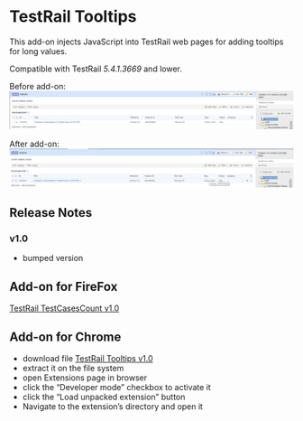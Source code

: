 # TestRail Tooltips
This add-on injects JavaScript into TestRail web pages for adding tooltips for long values. 

Compatible with TestRail *5.4.1.3669* and lower.

Before add-on: 
![before](Before.png)

After add-on:
![after](After.png)

## Release Notes
### v1.0
* bumped version

## Add-on for FireFox
[TestRail TestCasesCount v1.0](https://addons.mozilla.org/en-US/firefox/addon/testrail-tooltips/)

## Add-on for Chrome
* download file [TestRail Tooltips v1.0](https://github.com/cernyjan/TestRail-Tooltips/blob/master/testrail_tooltips-1.0-an+fx.xpi)
* extract it on the file system
* open Extensions page in browser
* click the “Developer mode” checkbox to activate it
* click the “Load unpacked extension” button
* Navigate to the extension’s directory and open it